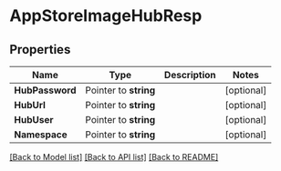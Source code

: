 # AppStoreImageHubResp

## Properties

Name | Type | Description | Notes
------------ | ------------- | ------------- | -------------
**HubPassword** | Pointer to **string** |  | [optional] 
**HubUrl** | Pointer to **string** |  | [optional] 
**HubUser** | Pointer to **string** |  | [optional] 
**Namespace** | Pointer to **string** |  | [optional] 

[[Back to Model list]](../README.md#documentation-for-models) [[Back to API list]](../README.md#documentation-for-api-endpoints) [[Back to README]](../README.md)


